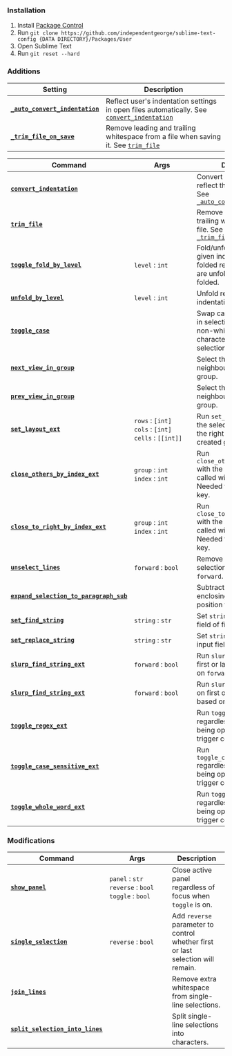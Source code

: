 ### Installation

1. Install [Package Control](https://packagecontrol.io/installation)
2. Run `git clone https://github.com/independentgeorge/sublime-text-config {DATA DIRECTORY}/Packages/User`
3. Open Sublime Text
4. Run `git reset --hard`


### Additions

Setting | Description
------- | -----------
<a name="_auto_convert_indentation"></a>[**`_auto_convert_indentation`**][_auto_convert_indentation] | Reflect user's indentation settings in open files automatically. See [`convert_indentation`](#convert_indentation)
<a name="_trim_file_on_save"></a>[**`_trim_file_on_save`**][_trim_file_on_save] | Remove leading and trailing whitespace from a file when saving it. See [`trim_file`](#trim_file)


Command | Args | Description
------- | ---- | -----------
<a name="convert_indentation"></a>[**`convert_indentation`**][convert_indentation] |&nbsp;&nbsp;&nbsp;&nbsp;&nbsp;&nbsp;&nbsp;&nbsp;&nbsp;&nbsp;&nbsp;&nbsp;&nbsp;&nbsp;&nbsp;&nbsp;&nbsp;&nbsp;&nbsp;&nbsp;&nbsp;&nbsp;&nbsp;&nbsp;&nbsp;&nbsp;&nbsp;&nbsp;&nbsp;&nbsp;| Convert indentation to reflect the user's settings. See [`_auto_convert_indentation`](#_auto_convert_indentation)
<a name="trim_file"></a>[**`trim_file`**][trim_file] | | Remove leading and trailing whitespace from a file. See [`_trim_file_on_save`](#_trim_file_on_save)
<a name="toggle_fold_by_level"></a>[**`toggle_fold_by_level`**][toggle_fold_by_level] | `level` : `int` | Fold/unfold regions of given indentation level. If folded regions exist they are unfolded, else code is folded.
<a name="unfold_by_level"></a>[**`unfold_by_level`**][unfold_by_level] | `level` : `int` | Unfold regions of given indentation level.
<a name="toggle_case"></a>[**`toggle_case`**][toggle_case] | | Swap case of characters in selection based on first non-whitespace character. Work on word if selection is empty.
<a name="next_view_in_group"></a>[**`next_view_in_group`**][next_view_in_group] | | Select the next neighbouring file within group.
<a name="prev_view_in_group"></a>[**`prev_view_in_group`**][prev_view_in_group] | | Select the previous neighbouring file within group.
<a name="set_layout_ext"></a>[**`set_layout_ext`**][set_layout_ext] | `rows` : `[int]` <br> `cols` : `[int]` <br> `cells` : `[[int]]` | Run `set_layout` and move the selected tab and all to the right to the newly created group, if any.
<a name="close_others_by_index_ext"></a>[**`close_others_by_index_ext`**][close_others_by_index_ext] | `group` : `int` <br> `index` : `int` | Run `close_others_by_index` with the active view if called without parameters. Needed for binding to a key.
<a name="close_to_right_by_index_ext"></a>[**`close_to_right_by_index_ext`**][close_to_right_by_index_ext] | `group` : `int` <br> `index` : `int` | Run `close_to_right_by_index` with the active view if called without parameters. Needed for binding to a key.
<a name="unselect_lines"></a>[**`unselect_lines`**][unselect_lines] | `forward` : `bool` | Remove first or last selection based on `forward`.
<a name="expand_selection_to_paragraph_sub"></a>[**`expand_selection_to_paragraph_sub`**][expand_selection_to_paragraph_sub] | | Subtract paragraph enclosing the mouse position from selection.
<a name="set_find_string"></a>[**`set_find_string`**][set_find_string] | `string` : `str` | Set `string` as "find" input field of find panels.
<a name="set_replace_string"></a>[**`set_replace_string`**][set_replace_string] | `string` : `str` | Set `string` as "replace" input field of find panels.
<a name="slurp_find_string_ext"></a>[**`slurp_find_string_ext`**][slurp_find_string_ext] | `forward` : `bool` | Run `slurp_find_string` on first or last selection based on `forward`.
<a name="slurp_find_string_ext"></a>[**`slurp_find_string_ext`**][slurp_replace_string_ext] | `forward` : `bool` | Run `slurp_replace_string` on first or last selection based on `forward`.
<a name="toggle_regex_ext"></a>[**`toggle_regex_ext`**][toggle_regex_ext] | | Run `toggle_regex` regardless of find panels being open, and make it trigger command listeners.
<a name="toggle_case_sensitive_ext"></a>[**`toggle_case_sensitive_ext`**][toggle_case_sensitive_ext] | | Run `toggle_case_sensitive` regardless of find panels being open, and make it trigger command listeners.
<a name="toggle_whole_word_ext"></a>[**`toggle_whole_word_ext`**][toggle_whole_word_ext] | | Run `toggle_whole_word` regardless of find panels being open, and make it trigger command listeners.


### Modifications

Command | Args | Description
------- | ---- | -----------
<a name="extend_show_panel"></a>[**`show_panel`**][extend_show_panel] | `panel` : `str` <br> `reverse` : `bool` <br> `toggle` : `bool` | Close active panel regardless of focus when `toggle` is on.
<a name="extend_single_selection"></a>[**`single_selection`**][extend_single_selection] | `reverse` : `bool` | Add `reverse` parameter to control whether first or last selection will remain.
<a name="join_lines"></a>[**`join_lines`**][join_lines] |&nbsp;&nbsp;&nbsp;&nbsp;&nbsp;&nbsp;&nbsp;&nbsp;&nbsp;&nbsp;&nbsp;&nbsp;&nbsp;&nbsp;&nbsp;&nbsp;&nbsp;&nbsp;&nbsp;&nbsp;&nbsp;&nbsp;&nbsp;&nbsp;&nbsp;&nbsp;&nbsp;&nbsp;&nbsp;&nbsp;| Remove extra whitespace from single-line selections.
<a name="split_selection_into_lines"></a>[**`split_selection_into_lines`**][split_selection_into_lines] | | Split single-line selections into characters.


[convert_indentation]: ./plugin_convert_indentation.py "View source"
[_auto_convert_indentation]: ./plugin_convert_indentation.py "View source"
[trim_file]: ./plugin_trim_file.py "View source"
[_trim_file_on_save]: ./plugin_trim_file.py "View source"
[toggle_fold_by_level]: ./plugin_toggle_fold_by_level.py "View source"
[unfold_by_level]: ./plugin_toggle_fold_by_level.py "View source"
[toggle_case]: ./plugin_toggle_case.py "View source"
[next_view_in_group]: ./plugin_switch_view_in_group.py "View source"
[prev_view_in_group]: ./plugin_switch_view_in_group.py "View source"
[set_layout_ext]: ./plugin_set_layout_ext.py "View source"
[close_others_by_index_ext]: ./plugin_close_other_tabs_ext.py "View source"
[close_to_right_by_index_ext]: ./plugin_close_other_tabs_ext.py "View source"
[unselect_lines]: ./plugin_unselect_lines.py "View source"
[expand_selection_to_paragraph_sub]: ./plugin_expand_selection_to_paragraph_sub.py "View source"
[set_find_string]: ./plugin_set_find_string.py "View source"
[set_replace_string]: ./plugin_set_find_string.py "View source"
[slurp_find_string_ext]: ./plugin_slurp_find_string_ext.py "View source"
[slurp_replace_string_ext]: ./plugin_slurp_find_string_ext.py "View source"
[extend_show_panel]: ./plugin_extend_show_panel.py "View source"
[extend_single_selection]: ./plugin_extend_single_selection.py "View source"
[toggle_regex_ext]: ./plugin_extend_toggle_find_setting.py "View source"
[toggle_case_sensitive_ext]: ./plugin_extend_toggle_find_setting.py "View source"
[toggle_whole_word_ext]: ./plugin_extend_toggle_find_setting.py "View source"
[join_lines]: ./plugin_extend_join_lines.py "View source"
[split_selection_into_lines]: ./plugin_extend_split_selection_into_lines.py "View source"
